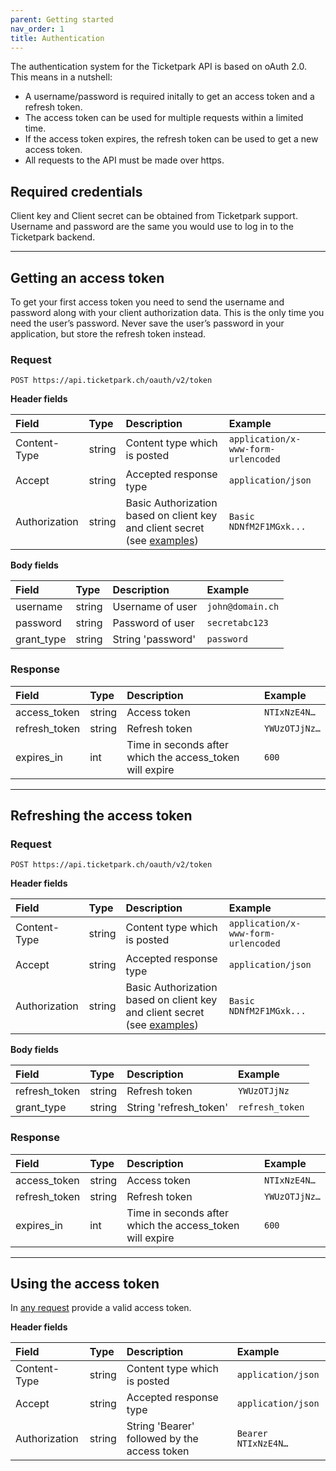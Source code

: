 ```yaml
---
parent: Getting started
nav_order: 1
title: Authentication
---
```

The authentication system for the Ticketpark API is based on oAuth 2.0. This means in a nutshell:

* A username/password is required initally to get an access token and a refresh token.
* The access token can be used for multiple requests within a limited time.
* If the access token expires, the refresh token can be used to get a new access token.
* All requests to the API must be made over https.

## Required credentials
Client key and Client secret can be obtained from Ticketpark support.
Username and password are the same you would use to log in to the Ticketpark backend.

---

## Getting an access token
To get your first access token you need to send the username and password along with your client authorization data. This is the only time you need the user’s password. Never save the user’s password in your application, but store the refresh token instead.

### Request

```
POST https://api.ticketpark.ch/oauth/v2/token
```

**Header fields**

|Field         |Type          |Description   |Example
|:-------------|:-------------|:-------------|:-------------
Content-Type   |string	      |Content type which is posted | `application/x-www-form-urlencoded`
Accept	       |string        |Accepted response type | `application/json`
Authorization  |string	      |Basic Authorization based on client key and client secret (see  [examples](https://gist.github.com/brandonmwest/a2632d0a65088a20c00a)) | `Basic NDNfM2F1MGxk...`


**Body fields**

|Field         |Type          |Description   |Example
|:-------------|:-------------|:-------------|:-------------
username	|string	|Username of user	|`john@domain.ch`
password	|string	|Password of user	|`secretabc123`
grant_type	|string	|String 'password'	|`password`


### Response

|Field         |Type          |Description   |Example
|:-------------|:-------------|:-------------|:-------------
access_token   |string	      |Access token	 | `NTIxNzE4N…`
refresh_token  |string	      |Refresh token | `YWUzOTJjNz…`
expires_in	   |int	          |Time in seconds after which the access_token will expire | `600`


---

## Refreshing the access token

### Request

```
POST https://api.ticketpark.ch/oauth/v2/token
```

**Header fields**

|Field         |Type          |Description   |Example
|:-------------|:-------------|:-------------|:-------------
Content-Type   |string	      |Content type which is posted | `application/x-www-form-urlencoded`
Accept	       |string        |Accepted response type | `application/json`
Authorization  |string	      |Basic Authorization based on client key and client secret (see  [examples](https://gist.github.com/brandonmwest/a2632d0a65088a20c00a)) | `Basic NDNfM2F1MGxk...`


**Body fields**

|Field         |Type          |Description   |Example
|:-------------|:-------------|:-------------|:-------------
refresh_token  |string	      |Refresh token	|`YWUzOTJjNz`
grant_type	   |string	      |String 'refresh_token'	|`refresh_token`


### Response

|Field         |Type          |Description   |Example
|:-------------|:-------------|:-------------|:-------------
access_token   |string	      |Access token	 | `NTIxNzE4N…`
refresh_token  |string	      |Refresh token | `YWUzOTJjNz…`
expires_in	   |int	          |Time in seconds after which the access_token will expire | `600`


---

## Using the access token


In [any request](basic-requests.html) provide a valid access token.

**Header fields**

|Field         |Type          |Description   |Example
|:-------------|:-------------|:-------------|:-------------
Content-Type   |string	      |Content type which is posted | `application/json`
Accept	       |string        |Accepted response type | `application/json`
Authorization  |string	      |String 'Bearer' followed by the access token|`Bearer NTIxNzE4N…`